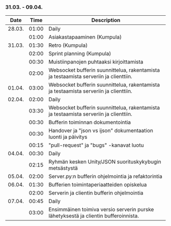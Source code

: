 ### 31.03. - 09.04.

| Date   | Time  | Description                                                                           |
| ------ | ----- | ------------------------------------------------------------------------------------- |
| 28.03. | 01:00 | Daily                                                                                 |
|        | 01:00 | Asiakastapaaminen (Kumpula)                                                           |
| 31.03. | 01:30 | Retro (Kumpula)                                                                       |
|        | 02:00 | Sprint planning (Kumpula)                                                             |
|        | 00:30 | Muistiinpanojen puhtaaksi kirjoittamista                                              |
|        | 02:00 | Websocket bufferin suunnittelua, rakentamista ja testaamista serveriin ja clienttiin. |
| 01.04. | 03:00 | Websocket bufferin suunnittelua, rakentamista ja testaamista serveriin ja clienttiin. |
| 02.04. | 02:00 | Daily                                                                                 |
|        | 03:30 | Websocket bufferin suunnittelua, rakentamista ja testaamista serveriin ja clienttiin. |
|        | 00:30 | Bufferin toiminnan dokumentointia                                                     |
|        | 00:30 | Handover ja "json vs ijson" dokumentaation luonti ja päivitys                         |
|        | 00:15 | "pull-request" ja "bugs" -kanavat luotu                                               |
| 04.04. | 00:30 | Daily                                                                                 |
|        | 02:15 | Ryhmän kesken Unity/JSON suorituskykybugin metsästystä                                |
| 05.04. | 02:00 | Server.py:n bufferin ohjelmointia ja refaktorintia                                    |
| 06.04. | 01:30 | Bufferien toimintaperiaatteiden opiskelua                                             |
|        | 02:00 | Serverin ja clientin bufferin ohjelmointia                                            |
| 07.04. | 00:45 | Daily                                                                                 |
|        | 03:00 | Ensimmäinen toimiva versio serverin purske lähetyksestä ja clientin bufferoinnista.   |
